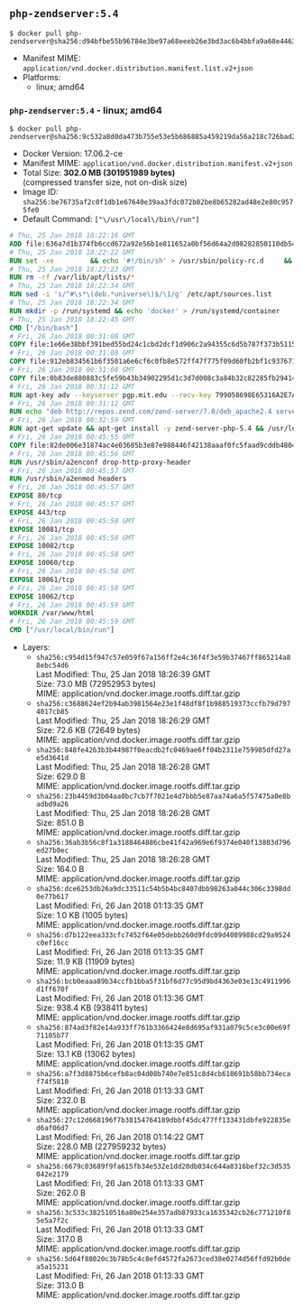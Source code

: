 ## `php-zendserver:5.4`

```console
$ docker pull php-zendserver@sha256:d94bfbe55b96784e3be97a68eeeb26e3bd3ac6b4bbfa9a68e44631cc8afff218
```

-	Manifest MIME: `application/vnd.docker.distribution.manifest.list.v2+json`
-	Platforms:
	-	linux; amd64

### `php-zendserver:5.4` - linux; amd64

```console
$ docker pull php-zendserver@sha256:9c532a8d0da473b755e53e5b686885a459219da56a218c726bad2b1c0eb0f2b0
```

-	Docker Version: 17.06.2-ce
-	Manifest MIME: `application/vnd.docker.distribution.manifest.v2+json`
-	Total Size: **302.0 MB (301951989 bytes)**  
	(compressed transfer size, not on-disk size)
-	Image ID: `sha256:be76735af2c0f1db1e67640e39aa3fdc072b02be8b65282ad48e2e80c9575fe0`
-	Default Command: `["\/usr\/local\/bin\/run"]`

```dockerfile
# Thu, 25 Jan 2018 18:22:16 GMT
ADD file:636a7d1b374fb6ccd672a92e56b1e811652a0bf56d64a2d08282850110db548f in / 
# Thu, 25 Jan 2018 18:22:22 GMT
RUN set -xe 		&& echo '#!/bin/sh' > /usr/sbin/policy-rc.d 	&& echo 'exit 101' >> /usr/sbin/policy-rc.d 	&& chmod +x /usr/sbin/policy-rc.d 		&& dpkg-divert --local --rename --add /sbin/initctl 	&& cp -a /usr/sbin/policy-rc.d /sbin/initctl 	&& sed -i 's/^exit.*/exit 0/' /sbin/initctl 		&& echo 'force-unsafe-io' > /etc/dpkg/dpkg.cfg.d/docker-apt-speedup 		&& echo 'DPkg::Post-Invoke { "rm -f /var/cache/apt/archives/*.deb /var/cache/apt/archives/partial/*.deb /var/cache/apt/*.bin || true"; };' > /etc/apt/apt.conf.d/docker-clean 	&& echo 'APT::Update::Post-Invoke { "rm -f /var/cache/apt/archives/*.deb /var/cache/apt/archives/partial/*.deb /var/cache/apt/*.bin || true"; };' >> /etc/apt/apt.conf.d/docker-clean 	&& echo 'Dir::Cache::pkgcache ""; Dir::Cache::srcpkgcache "";' >> /etc/apt/apt.conf.d/docker-clean 		&& echo 'Acquire::Languages "none";' > /etc/apt/apt.conf.d/docker-no-languages 		&& echo 'Acquire::GzipIndexes "true"; Acquire::CompressionTypes::Order:: "gz";' > /etc/apt/apt.conf.d/docker-gzip-indexes 		&& echo 'Apt::AutoRemove::SuggestsImportant "false";' > /etc/apt/apt.conf.d/docker-autoremove-suggests
# Thu, 25 Jan 2018 18:22:23 GMT
RUN rm -rf /var/lib/apt/lists/*
# Thu, 25 Jan 2018 18:22:34 GMT
RUN sed -i 's/^#\s*\(deb.*universe\)$/\1/g' /etc/apt/sources.list
# Thu, 25 Jan 2018 18:22:34 GMT
RUN mkdir -p /run/systemd && echo 'docker' > /run/systemd/container
# Thu, 25 Jan 2018 18:22:45 GMT
CMD ["/bin/bash"]
# Fri, 26 Jan 2018 00:31:08 GMT
COPY file:1e66e38bbf391bed55bd24c1cbd2dcf1d906c2a94355c6d5b787f373b5115de6 in /usr/local/bin/run 
# Fri, 26 Jan 2018 00:31:08 GMT
COPY file:912eb834561b6f3501a6e6cf6c0fb8e572ff47f775f09d60fb2bf1c9376719c6 in /usr/local/bin/nothing 
# Fri, 26 Jan 2018 00:31:08 GMT
COPY file:0b83de880883c5fe59b43b34902295d1c3d7d008c3a84b32c82285fb29414a96 in /usr/lib/x86_64-linux-gnu/ 
# Fri, 26 Jan 2018 00:31:12 GMT
RUN apt-key adv --keyserver pgp.mit.edu --recv-key 799058698E65316A2E7A4FF42EAE1437F7D2C623
# Fri, 26 Jan 2018 00:31:12 GMT
RUN echo "deb http://repos.zend.com/zend-server/7.0/deb_apache2.4 server non-free" >> /etc/apt/sources.list.d/zend-server.list
# Fri, 26 Jan 2018 00:32:59 GMT
RUN apt-get update && apt-get install -y zend-server-php-5.4 && /usr/local/zend/bin/zendctl.sh stop
# Fri, 26 Jan 2018 00:45:55 GMT
COPY file:82de006e31874ac4e03685b3e87e988446f42138aaaf0fc5faad9cddb48040ba in /etc/apache2/conf-available 
# Fri, 26 Jan 2018 00:45:56 GMT
RUN /usr/sbin/a2enconf drop-http-proxy-header
# Fri, 26 Jan 2018 00:45:57 GMT
RUN /usr/sbin/a2enmod headers
# Fri, 26 Jan 2018 00:45:57 GMT
EXPOSE 80/tcp
# Fri, 26 Jan 2018 00:45:57 GMT
EXPOSE 443/tcp
# Fri, 26 Jan 2018 00:45:58 GMT
EXPOSE 10081/tcp
# Fri, 26 Jan 2018 00:45:58 GMT
EXPOSE 10082/tcp
# Fri, 26 Jan 2018 00:45:58 GMT
EXPOSE 10060/tcp
# Fri, 26 Jan 2018 00:45:58 GMT
EXPOSE 10061/tcp
# Fri, 26 Jan 2018 00:45:58 GMT
EXPOSE 10062/tcp
# Fri, 26 Jan 2018 00:45:59 GMT
WORKDIR /var/www/html
# Fri, 26 Jan 2018 00:45:59 GMT
CMD ["/usr/local/bin/run"]
```

-	Layers:
	-	`sha256:c954d15f947c57e059f67a156ff2e4c36f4f3e59b37467ff865214a88ebc54d6`  
		Last Modified: Thu, 25 Jan 2018 18:26:39 GMT  
		Size: 73.0 MB (72952953 bytes)  
		MIME: application/vnd.docker.image.rootfs.diff.tar.gzip
	-	`sha256:c3688624ef2b94ab3981564e23e1f48df8f1b988519373ccfb79d7974017cb85`  
		Last Modified: Thu, 25 Jan 2018 18:26:29 GMT  
		Size: 72.6 KB (72649 bytes)  
		MIME: application/vnd.docker.image.rootfs.diff.tar.gzip
	-	`sha256:848fe4263b3b44987f0eacdb2fc0469ae6ff04b2311e759985dfd27ae5d3641d`  
		Last Modified: Thu, 25 Jan 2018 18:26:28 GMT  
		Size: 629.0 B  
		MIME: application/vnd.docker.image.rootfs.diff.tar.gzip
	-	`sha256:23b4459d3b04aa0bc7cb7f7021e4d7bbb5e87aa74a6a5f57475a0e8badbd9a26`  
		Last Modified: Thu, 25 Jan 2018 18:26:28 GMT  
		Size: 851.0 B  
		MIME: application/vnd.docker.image.rootfs.diff.tar.gzip
	-	`sha256:36ab3b56c8f1a3188464886cbe41f42a969e6f9374e040f13803d796ed27b0ec`  
		Last Modified: Thu, 25 Jan 2018 18:26:28 GMT  
		Size: 164.0 B  
		MIME: application/vnd.docker.image.rootfs.diff.tar.gzip
	-	`sha256:dce6253db26a9dc33511c54b5b4bc8407dbb98263a044c306c3398dd0e77b617`  
		Last Modified: Fri, 26 Jan 2018 01:13:35 GMT  
		Size: 1.0 KB (1005 bytes)  
		MIME: application/vnd.docker.image.rootfs.diff.tar.gzip
	-	`sha256:d7b122eea333cfc7452f64e05debb260d9fdc09d4089988cd29a9524c0ef16cc`  
		Last Modified: Fri, 26 Jan 2018 01:13:35 GMT  
		Size: 11.9 KB (11909 bytes)  
		MIME: application/vnd.docker.image.rootfs.diff.tar.gzip
	-	`sha256:bcb0eaaa89b34ccfb1bba5f31bf6d77c95d9bd4363e03e13c4911996d1ff670f`  
		Last Modified: Fri, 26 Jan 2018 01:13:36 GMT  
		Size: 938.4 KB (938411 bytes)  
		MIME: application/vnd.docker.image.rootfs.diff.tar.gzip
	-	`sha256:874ad3f82e14a933ff761b3366424e8d695af931a079c5ce3c00e69f71105b77`  
		Last Modified: Fri, 26 Jan 2018 01:13:35 GMT  
		Size: 13.1 KB (13062 bytes)  
		MIME: application/vnd.docker.image.rootfs.diff.tar.gzip
	-	`sha256:a7f3d8875b6cefb8ac04d08b740e7e851c8d4cb618691b58bb734ecaf74f5810`  
		Last Modified: Fri, 26 Jan 2018 01:13:33 GMT  
		Size: 232.0 B  
		MIME: application/vnd.docker.image.rootfs.diff.tar.gzip
	-	`sha256:27c12d668196f7b38154764189dbbf45dc477ff133431dbfe922835ed6af06d7`  
		Last Modified: Fri, 26 Jan 2018 01:14:22 GMT  
		Size: 228.0 MB (227959232 bytes)  
		MIME: application/vnd.docker.image.rootfs.diff.tar.gzip
	-	`sha256:6679c03689f9fa615fb34e532e1dd20db034c644a8316bef32c3d535042e2179`  
		Last Modified: Fri, 26 Jan 2018 01:13:33 GMT  
		Size: 262.0 B  
		MIME: application/vnd.docker.image.rootfs.diff.tar.gzip
	-	`sha256:3c533c382510516a80e254e357adb87933ca1635342cb26c771210f85e5a7f2c`  
		Last Modified: Fri, 26 Jan 2018 01:13:33 GMT  
		Size: 317.0 B  
		MIME: application/vnd.docker.image.rootfs.diff.tar.gzip
	-	`sha256:5d64f88020c3b78b5c4c8efd4572fa2673ced38e0274d56ffd92b0dea5a15231`  
		Last Modified: Fri, 26 Jan 2018 01:13:33 GMT  
		Size: 313.0 B  
		MIME: application/vnd.docker.image.rootfs.diff.tar.gzip
